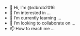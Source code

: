 - 👋 Hi, I’m @rdbrdb2016
- 👀 I’m interested in ...
- 🌱 I’m currently learning ...
- 💞️ I’m looking to collaborate on ...
- 📫 How to reach me ...

<!---
rdbrdb2016/rdbrdb2016 is a ✨ special ✨ repository because its `README.md` (this file) appears on your GitHub profile.
You can click the Preview link to take a look at your changes.
<html>
<head>
<title>php test</title>
</head>
<body>
<?php echo '<p>hello world</p>'; ?
</body>
</html>

<?php>
